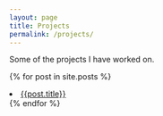 ```yaml
---
layout: page
title: Projects
permalink: /projects/
---
```


Some of the projects I have worked on.

{% for post in site.posts %}
<li><a href= "{{ post.url }}">{{post.title}}</a></li>
{% endfor %}
